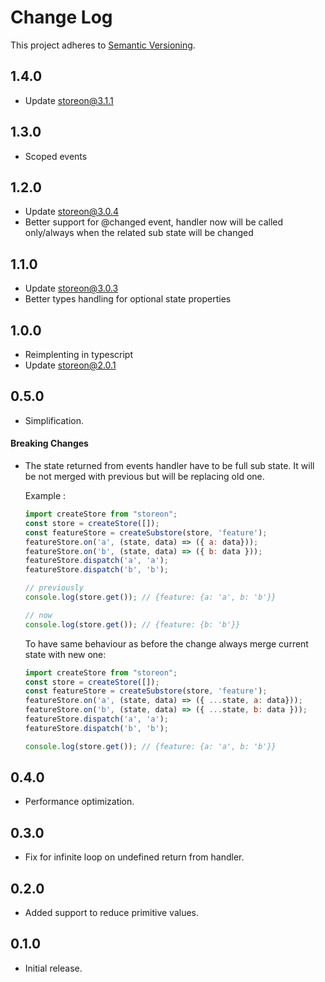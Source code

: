 # Change Log
This project adheres to [Semantic Versioning](http://semver.org/).
## 1.4.0
* Update storeon@3.1.1

## 1.3.0
* Scoped events 

## 1.2.0
* Update storeon@3.0.4
* Better support for @changed event, handler now will be called only/always when the related sub state
will be changed 

## 1.1.0
* Update storeon@3.0.3
* Better types handling for optional state properties

## 1.0.0
* Reimplenting in typescript
* Update storeon@2.0.1

## 0.5.0
* Simplification.
#### Breaking Changes
* The state returned from events handler have to be full sub state. 
It will be not merged with previous but will be replacing old one. 

  Example :

  ```javascript
  import createStore from "storeon";
  const store = createStore([]);
  const featureStore = createSubstore(store, 'feature');
  featureStore.on('a', (state, data) => ({ a: data}));
  featureStore.on('b', (state, data) => ({ b: data }));
  featureStore.dispatch('a', 'a');
  featureStore.dispatch('b', 'b');
  
  // previously 
  console.log(store.get()); // {feature: {a: 'a', b: 'b'}}
  
  // now
  console.log(store.get()); // {feature: {b: 'b'}}
  ```  
  
  To have same behaviour as before the change always merge current state with new one:
  
  ```javascript
  import createStore from "storeon";
  const store = createStore([]);
  const featureStore = createSubstore(store, 'feature');
  featureStore.on('a', (state, data) => ({ ...state, a: data}));
  featureStore.on('b', (state, data) => ({ ...state, b: data }));
  featureStore.dispatch('a', 'a');
  featureStore.dispatch('b', 'b');
  
  console.log(store.get()); // {feature: {a: 'a', b: 'b'}}
  ```  
  
## 0.4.0
* Performance optimization.
## 0.3.0
* Fix for infinite loop on undefined return from handler.
## 0.2.0
* Added support to reduce primitive values.
## 0.1.0
* Initial release.
